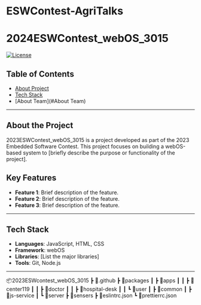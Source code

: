 # ESWContest-AgriTalks
# 2024ESWContest_webOS_3015

[![License](https://img.shields.io/badge/license-MIT-blue.svg)](LICENSE)

## Table of Contents
- [About Project](#about-the-project)
- [Tech Stack](#tech-stack)
- [About Team](#About Team)

---

## About the Project

2023ESWContest_webOS_3015 is a project developed as part of the 2023 Embedded Software Contest. This project focuses on building a webOS-based system to [briefly describe the purpose or functionality of the project].


## Key Features
- **Feature 1**: Brief description of the feature.
- **Feature 2**: Brief description of the feature.
- **Feature 3**: Brief description of the feature.

---

## Tech Stack
- **Languages**: JavaScript, HTML, CSS
- **Framework**: webOS
- **Libraries**: [List the major libraries]
- **Tools**: Git, Node.js

---

📦2023ESWcontest_webOS_3015 ┣ 📂.github ┣ 📂packages ┃ ┣ 📂apps ┃ ┃ ┣ 📂center119 ┃ ┃ ┣ 📂doctor ┃ ┃ ┣ 📂hospital-desk ┃ ┃ ┗ 📂user ┃ ┣ 📂common ┃ ┣ 📂js-service ┃ ┗ 📂server ┣ 📂sensers ┣ 📜eslintrc.json ┗ 📜prettierrc.json
